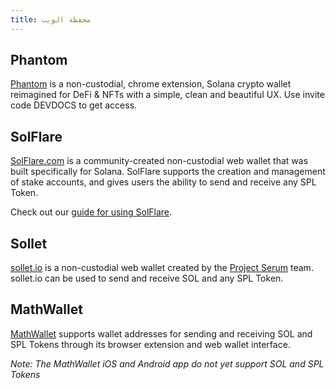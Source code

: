 ```yaml
---
title: محفظة الويب
---
```


## Phantom

[Phantom](https://phantom.app/download) is a non-custodial, chrome extension, Solana crypto wallet reimagined for DeFi & NFTs with a simple, clean and beautiful UX. Use invite code DEVDOCS to get access.

## SolFlare

[SolFlare.com](https://solflare.com/) is a community-created non-custodial web wallet that was built specifically for Solana. SolFlare supports the creation and management of stake accounts, and gives users the ability to send and receive any SPL Token.

Check out our [guide for using SolFlare](solflare.md).

## Sollet

[sollet.io](https://www.sollet.io/) is a non-custodial web wallet created by the [Project Serum](https://projectserum.com/) team. sollet.io can be used to send and receive SOL and any SPL Token.

## MathWallet

[MathWallet](https://mathwallet.org/) supports wallet addresses for sending and receiving SOL and SPL Tokens through its browser extension and web wallet interface.

_Note: The MathWallet iOS and Android app do not yet support SOL and SPL Tokens_
